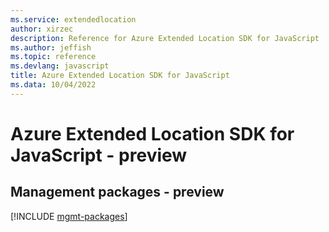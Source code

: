 ```yaml
---
ms.service: extendedlocation
author: xirzec
description: Reference for Azure Extended Location SDK for JavaScript
ms.author: jeffish
ms.topic: reference
ms.devlang: javascript
title: Azure Extended Location SDK for JavaScript
ms.data: 10/04/2022
---
```

# Azure Extended Location SDK for JavaScript - preview

## Management packages - preview
[!INCLUDE [mgmt-packages](extended-location-mgmt-index.md)]